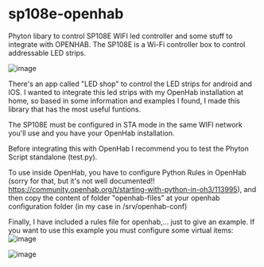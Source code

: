 # sp108e-openhab
Phyton libary to control SP108E WIFI led controller and some stuff to integrate with OPENHAB. The SP108E is a Wi-Fi controller box to control addressable LED strips.

![image](https://user-images.githubusercontent.com/34882353/152693123-7adcb8e7-7586-4c1e-a20d-66ab14f78a05.png)

There's an app called "LED shop" to control the LED strips for android and IOS. I wanted to integrate this led strips with my OpenHab installation at home, so based in some information and examples I found, I made this library that has the most useful funtions.

The SP108E must be configured in STA mode in the same WIFI network you'll use and you have your OpenHab installation.

Before integrating this with OpenHab I recommend you to test the Phyton Script standalone (test.py).

To use inside OpenHab, you have to configure Python Rules in OpenHab (sorry for that, but it's not well documented!! https://community.openhab.org/t/starting-with-python-in-oh3/113995), and then copy the content of folder "openhab-files" at your openhab configuration folder (in my case in /srv/openhab-conf)

Finally, I have included a rules file for openhab,... just to give an example. If you want to use this example you must configure some virtual items:
![image](https://user-images.githubusercontent.com/34882353/152693084-e2e1ae29-d22b-49cc-8ae0-697c690172c8.png)

![image](https://user-images.githubusercontent.com/34882353/152693211-5dadac7a-72b6-425b-823e-d9ddc3753f9c.png)

